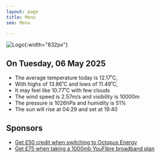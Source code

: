 ```yaml
---
layout: page
title: Menu
seo: Menu

---
```


![Logo](/images/logo.jpg){:width="832px"}

<!-- weather_marker starts -->
## On Tuesday, 06 May 2025

- The average temperature today is 12.17˚C,
- With highs of 13.86˚C and lows of 11.49˚C,
- It may feel like 10.77˚C with few clouds
- The wind speed is 2.57m/s and visibility is 10000m
- The pressure is 1026hPa and humidity is 51%
- The sun will rise at 04:29 and set at 19:40

<!-- weather_marker ends -->

## Sponsors

- [Get £50 credit when switching to Octopus Energy](https://bit.ly/3oD1nnS)
- [Get £75 when taking a 1000mb YouFibre broadband plan](https://aklam.io/91zWhU?)
